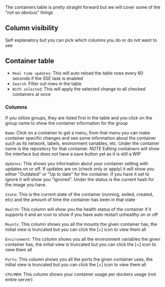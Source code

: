 The containers table is pretty straight forward but we will cover some of the "not so obvious" things

## Column visibility

Self explanatory but you can pick which columns you do or do not want to see

## Container table

- `Real time updates`: This will auto reload the table rows every 60 seconds if the SSE task is enabled
- `Search`: Filter out rows in the table
- `With selected`: This will apply the selected change to all checked containers at once

### Columns

If you utilize groups, they are listed first in the table and you click on the group name to show the container information for the group

`Name`: Click on a container to get a menu, from that menu you can make container specific changes and see some information about the container such as its network, labels, environment variables, etc. Under the container name is the repository for that container. *NOTE* Editing containers will show the interface but does not have a save button yet as it is still a WIP

`Updates`: This shows you information about your container setting with updates on or off. If updates are on (check only or apply) it will show you either "Outdated" or "Up to date" for the container. If you have it set to ignore it will show you "Ignored". Under the status is the current hash for the image you have.

`State`: This is the current state of the container (running, exited, created, etc) and the amount of time the container has been in that state

`Health`: This column will show you the health status of the container if it supports it and an icon to show if you have auto restart unhealthy on or off

`Mounts`: This column shows you all the mounts the given container has, the initial view is truncated but you can click the [+] icon to view them all

`Environment`: This column shows you all the environment variables the given container has, the initial view is truncated but you can click the [+] icon to view them all

`Ports`: This column shows you all the ports the given container uses, the initial view is truncated but you can click the [+] icon to view them all

`CPU/MEM`: This column shows your container usage per dockers usage (not entire server)
